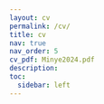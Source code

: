```yaml
---
layout: cv
permalink: /cv/
title: cv
nav: true
nav_order: 5
cv_pdf: Minye2024.pdf
description:
toc:
  sidebar: left
---
```

